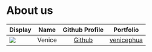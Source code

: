 # About us

Display |   Name   | Github Profile | Portfolio 
--------|:--------:|:--------------:|:---------:
![](https://via.placeholder.com/100.png?text=Photo) |  Venice  | [Github](https://github.com/) | [venicephua](docs/team/johndoe.md)
